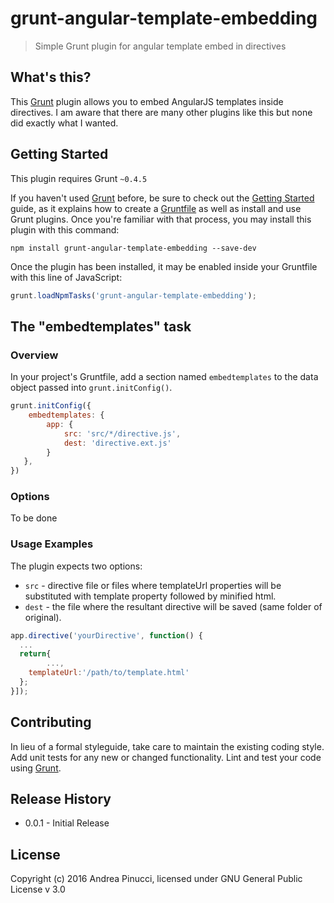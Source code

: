 # grunt-angular-template-embedding

> Simple Grunt plugin for angular template embed in directives

## What's this?

This [Grunt](http://gruntjs.com/) plugin allows you to embed AngularJS templates inside directives.
I am aware that there are many other plugins like this but none did exactly what I wanted.

## Getting Started
This plugin requires Grunt `~0.4.5`

If you haven't used [Grunt](http://gruntjs.com/) before, be sure to check out the [Getting Started](http://gruntjs.com/getting-started) guide, as it explains how to create a [Gruntfile](http://gruntjs.com/sample-gruntfile) as well as install and use Grunt plugins. Once you're familiar with that process, you may install this plugin with this command:

```shell
npm install grunt-angular-template-embedding --save-dev
```

Once the plugin has been installed, it may be enabled inside your Gruntfile with this line of JavaScript:

```js
grunt.loadNpmTasks('grunt-angular-template-embedding');
```

## The "embedtemplates" task

### Overview
In your project's Gruntfile, add a section named `embedtemplates` to the data object passed into `grunt.initConfig()`.

```js
grunt.initConfig({
	embedtemplates: {
   		app: {
       		src: 'src/*/directive.js',
        	dest: 'directive.ext.js'
      	}
   },
})
```

### Options

To be done

### Usage Examples

The plugin expects two options:

* `src` - directive file or files where templateUrl properties will be substituted with template property followed by minified html.
* `dest` - the file where the resultant directive will be saved (same folder of original).


```js
app.directive('yourDirective', function() {
  ...
  return{
		...,
    templateUrl:'/path/to/template.html'
  };
}]);
```

## Contributing
In lieu of a formal styleguide, take care to maintain the existing coding style. Add unit tests for any new or changed functionality. Lint and test your code using [Grunt](http://gruntjs.com/).

## Release History
* 0.0.1 - Initial Release

## License
Copyright (c) 2016 Andrea Pinucci, licensed under GNU General Public License v 3.0
